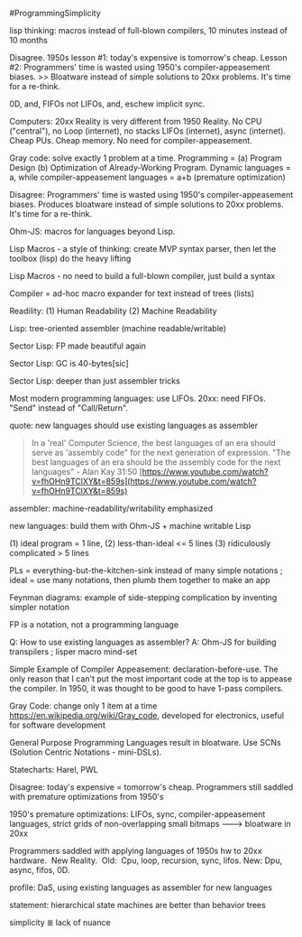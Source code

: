 #ProgrammingSimplicity 

lisp thinking: macros instead of full-blown compilers, 10 minutes instead of 10 months

Disagree.  1950s lesson #1: today's expensive is tomorrow's cheap.  Lesson #2:  Programmers' time is wasted using 1950's compiler-appeasement biases.  >> Bloatware instead of simple solutions to 20xx problems. It's time for a re-think.

0D, and, FIFOs not LIFOs, and, eschew implicit sync.

Computers: 20xx Reality is very different from 1950 Reality. No CPU ("central"), no Loop (internet), no  stacks LIFOs (internet), async (internet).  Cheap PUs.  Cheap memory.  No need for compiler-appeasement.

Gray code: solve exactly 1 problem at a time.  Programming = (a) Program Design (b) Optimization of Already-Working Program.  Dynamic languages = a, while compiler-appeasement languages = a+b (premature optimization)

Disagree: Programmers' time is wasted using 1950's compiler-appeasement biases.  Produces bloatware instead of simple solutions to 20xx problems. It's time for a re-think.

Ohm-JS: macros for languages beyond Lisp.

Lisp Macros - a style of thinking: create MVP syntax parser, then let the toolbox (lisp) do the heavy lifting

Lisp Macros - no need to build a full-blown compiler, just build a syntax

Compiler = ad-hoc macro expander for text instead of trees (lists)

Readility: (1) Human Readability (2) Machine Readability

Lisp: tree-oriented assembler (machine readable/writable)

Sector Lisp: FP made beautiful again

Sector Lisp: GC is 40-bytes[sic]

Sector Lisp: deeper than just assembler tricks

Most modern programming languages: use LIFOs.  20xx: need FIFOs.  "Send" instead of "Call/Return".

quote: new languages should use existing languages as assembler
> In a 'real' Computer Science, the best languages of an era should serve as 'assembly code" for the next generation of expression.
> "The best languages of an era should be the assembly code for the next languages" - Alan Kay
> 31:50 [https://www.youtube.com/watch?v=fhOHn9TClXY&t=859s](https://www.youtube.com/watch?v=fhOHn9TClXY&t=859s)

assembler: machine-readability/writability emphasized

new languages: build them with Ohm-JS + machine writable Lisp


(1) ideal program = 1 line, (2) less-than-ideal <= 5 lines (3) ridiculously complicated > 5 lines 

PLs = everything-but-the-kitchen-sink instead of many simple notations ; ideal = use many notations, then plumb them together to make an app

Feynman diagrams: example of side-stepping complication by inventing simpler notation

FP is a notation, not a programming language

Q: How to use existing languages as assembler? A: Ohm-JS for building transpilers ; lisper macro mind-set

Simple Example of Compiler Appeasement: declaration-before-use.  The only reason that I can't put the most important code at the top is to appease the compiler.  In 1950, it was thought to be good to have 1-pass compilers.

Gray Code: change only 1 item at a time https://en.wikipedia.org/wiki/Gray_code, developed for electronics, useful for software development

General Purpose Programming Languages result in bloatware.  Use SCNs (Solution Centric Notations - mini-DSLs).

Statecharts: Harel, PWL

Disagree: today's expensive = tomorrow's cheap.  Programmers still saddled with premature optimizations from 1950's 

1950's premature optimizations: LIFOs, sync, compiler-appeasement languages, strict grids of non-overlapping small bitmaps ---> bloatware in 20xx

Programmers saddled with applying languages of 1950s hw to 20xx hardware.  New Reality.  Old:  Cpu, loop, recursion, sync, lifos.  New: Dpu, async, fifos, 0D.

profile: DaS, using existing languages as assembler for new languages

statement: hierarchical state machines are better than behavior trees

simplicity ≣ lack of nuance